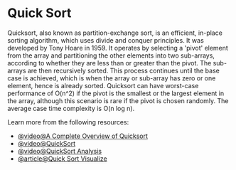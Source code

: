 # Quick Sort

Quicksort, also known as partition-exchange sort, is an efficient, in-place sorting algorithm, which uses divide and conquer principles. It was developed by Tony Hoare in 1959. It operates by selecting a 'pivot' element from the array and partitioning the other elements into two sub-arrays, according to whether they are less than or greater than the pivot. The sub-arrays are then recursively sorted. This process continues until the base case is achieved, which is when the array or sub-array has zero or one element, hence is already sorted. Quicksort can have worst-case performance of O(n^2) if the pivot is the smallest or the largest element in the array, although this scenario is rare if the pivot is chosen randomly. The average case time complexity is O(n log n).

Learn more from the following resources:

- [@video@A Complete Overview of Quicksort](https://www.youtube.com/watch?v=0SkOjNaO1XY)
- [@video@QuickSort](https://www.youtube.com/watch?v=7h1s2SojIRw)
- [@video@QuickSort Analysis](https://www.youtube.com/watch?v=-qOVVRIZzao)
- [@article@Quick Sort Visualize](https://www.hackerearth.com/practice/algorithms/sorting/quick-sort/visualize/)
